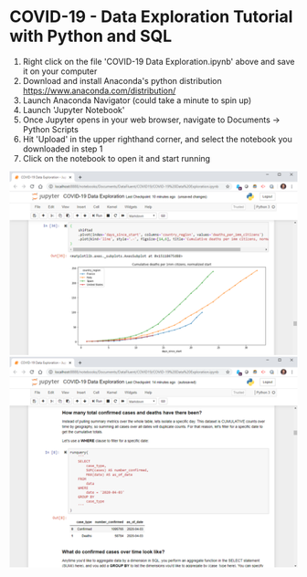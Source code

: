 # COVID-19 - Data Exploration Tutorial with Python and SQL

1) Right click on the file 'COVID-19 Data Exploration.ipynb' above and save it on your computer
2) Download and install Anaconda's python distribution https://www.anaconda.com/distribution/
3) Launch Anaconda Navigator (could take a minute to spin up)
4) Launch 'Jupyter Notebook'
5) Once Jupyter opens in your web browser, navigate to Documents -> Python Scripts
6) Hit 'Upload' in the upper righthand corner, and select the notebook you downloaded in step 1
7) Click on the notebook to open it and start running

![Preview](https://github.com/sshepherd-wm/COVID-19/blob/master/images/preview.PNG?raw=true)
![](https://github.com/sshepherd-wm/COVID-19/blob/master/images/preview2.PNG?raw=true)
